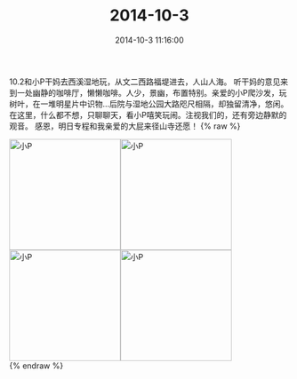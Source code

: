 ﻿---
title: 2014-10-3
date: 2014-10-3 11:16:00
tags:
categories: 妈妈
---
10.2和小P干妈去西溪湿地玩，从文二西路福堤进去，人山人海。
听干妈的意见来到一处幽静的咖啡厅，懒懒咖啡。人少，景幽，布置特别。亲爱的小P爬沙发，玩树叶，在一堆明星片中识物...后院与湿地公园大路咫尺相隔，却独留清净，悠闲。
在这里，什么都不想，只聊聊天，看小P嘻笑玩闹。注视我们的，还有旁边静默的观音。
感恩，明日专程和我亲爱的大屁来径山寺还愿！
{% raw %}
<div style="width:500 px">
<div style="float:left; width:100 px"><img src="/images/微信图片_20171010182959.jpg" width="200" alt="小P"></div>
<div style="float:left; width:100 px"><img src="/images/微信图片_20171010183027.jpg" width="200" alt="小P"></div>
<div style="float:left; width:100 px"><img src="/images/微信图片_20171010183038.jpg" width="200" alt="小P"></div>
<div style="float:left; width:100 px"><img src="/images/微信图片_20171010183048.jpg" width="200" alt="小P"></div>
<div style="clear:both"></div>
</div>
{% endraw %}
